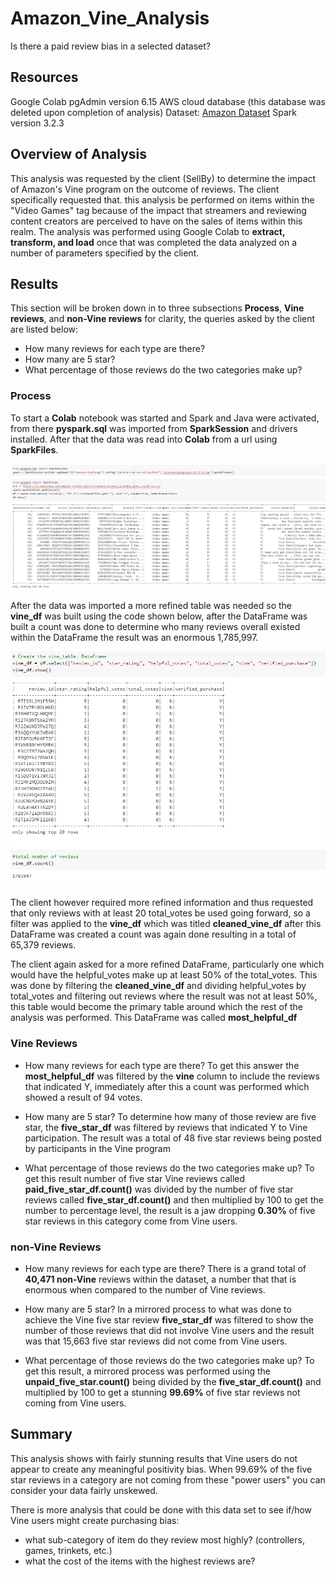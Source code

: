 # Amazon_Vine_Analysis
Is there a paid review bias in a selected dataset?

## Resources
Google Colab
pgAdmin version 6.15
AWS cloud database (this database was deleted upon completion of analysis)
Dataset: [Amazon Dataset](https://s3.amazonaws.com/amazon-reviews-pds/tsv/amazon_reviews_us_Video_Games_v1_00.tsv.gz)
Spark version 3.2.3

## Overview of Analysis
This analysis was requested by the client (SellBy) to determine the impact of Amazon's Vine program on the outcome of reviews. The client specifically requested that.
this analysis be performed on items within the "Video Games" tag because of the impact that streamers and reviewing content creators are perceived to have on the sales
of items within this realm. The analysis was performed using Google Colab to **extract, transform, and load** once that was completed the data analyzed on a number of 
parameters specified by the client.

## Results
This section will be broken down in to three subsections **Process**, **Vine reviews**, and **non-Vine reviews** for clarity, the queries asked by the client are listed
below:

* How many reviews for each type are there?
* How many are 5 star?
* What percentage of those reviews do the two categories make up?

### Process
To start a **Colab** notebook was started and Spark and Java were activated, from there **pyspark.sql** was imported from **SparkSession** and drivers installed. After
that the data was read into **Colab** from a url using **SparkFiles**.

![This image shows the starting cell](https://github.com/dh4rt/Amazon_Vine_Analysis/blob/main/images/Spark_start.png)

After the data was imported a more refined table was needed so the **vine_df** was built using the code shown below, after the DataFrame was built a count was done to
determine who many reviews overall existed within the DataFrame the result was an enormous 1,785,997.

![This image shows vine_df](https://github.com/dh4rt/Amazon_Vine_Analysis/blob/main/images/vine_df.png)

The client however required more refined information and thus requested that only reviews with at least 20 total_votes be used going forward, so a filter was applied
to the **vine_df** which was titled **cleaned_vine_df** after this DataFrame was created a count was again done resulting in a total of 65,379 reviews.


The client again asked for a more refined DataFrame, particularly one which would have the helpful_votes make up at least 50% of the total_votes. This was done by
filtering the **cleaned_vine_df** and dividing helpful_votes by total_votes and filtering out reviews where the result was not at least 50%, this table would become 
the primary table around which the rest of the analysis was performed. This DataFrame was called **most_helpful_df**


### Vine Reviews
* How many reviews for each type are there?
To get this answer the **most_helpful_df** was filtered by the **vine** column to include the reviews that indicated Y, immediately after this a count was performed
which showed a result of 94 votes.

* How many are 5 star?
To determine how many of those review are five star, the **five_star_df** was filtered by reviews that indicated Y to Vine participation. The result was a total of 48
five star reviews being posted by participants in the Vine program

* What percentage of those reviews do the two categories make up?
To get this result number of five star Vine reviews called **paid_five_star_df.count()** was divided by the number of five star reviews called **five_star_df.count()**
and then multiplied by 100 to get the number to percentage level, the result is a jaw dropping **0.30%** of five star reviews in this category come from Vine users. 

### non-Vine Reviews

* How many reviews for each type are there?
There is a grand total of **40,471 non-Vine** reviews within the dataset, a number that that is enormous when compared to the number of Vine reviews.

* How many are 5 star?
In a mirrored process to what was done to achieve the Vine five star review **five_star_df** was filtered to show the number of those reviews that did not involve
Vine users and the result was that 15,663 five star reviews did not come from Vine users.

* What percentage of those reviews do the two categories make up?
To get this result, a mirrored process was performed using the **unpaid_five_star.count()** being divided by the **five_star_df.count()** and multiplied by 100 to get
a stunning **99.69%** of five star reviews not coming from Vine users.

## Summary
This analysis shows with fairly stunning results that Vine users do not appear to create any meaningful positivity bias. When 99.69% of the five star reviews in a
category are not coming from these "power users" you can consider your data fairly unskewed.

There is more analysis that could be done with this data set to see if/how Vine users might create purchasing bias:
* what sub-category of item do they review most highly? (controllers, games, trinkets, etc.)
* what the cost of the items with the highest reviews are?

